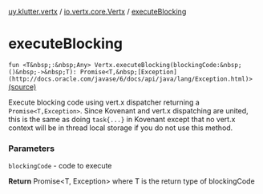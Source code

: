[uy.klutter.vertx](../index.md) / [io.vertx.core.Vertx](index.md) / [executeBlocking](.)


# executeBlocking
`fun <T&nbsp;:&nbsp;Any> Vertx.executeBlocking(blockingCode:&nbsp;()&nbsp;->&nbsp;T): Promise<T,&nbsp;[Exception](http://docs.oracle.com/javase/6/docs/api/java/lang/Exception.html)>` [(source)](https://github.com/kohesive/klutter/blob/master/vertx3-jdk8/src/main/kotlin/uy/klutter/vertx/Vertx.kt#L247)

Execute blocking code using vert.x dispatcher returning a `Promise<T,Exception>`.  Since Kovenant and
vert.x dispatching are united, this is the same as doing `task{...}` in Kovenant except that no
vert.x context will be in thread local storage if you do not use this method.

### Parameters
`blockingCode` - code to execute

**Return**
Promise&lt;T, Exception&gt; where T is the return type of blockingCode


